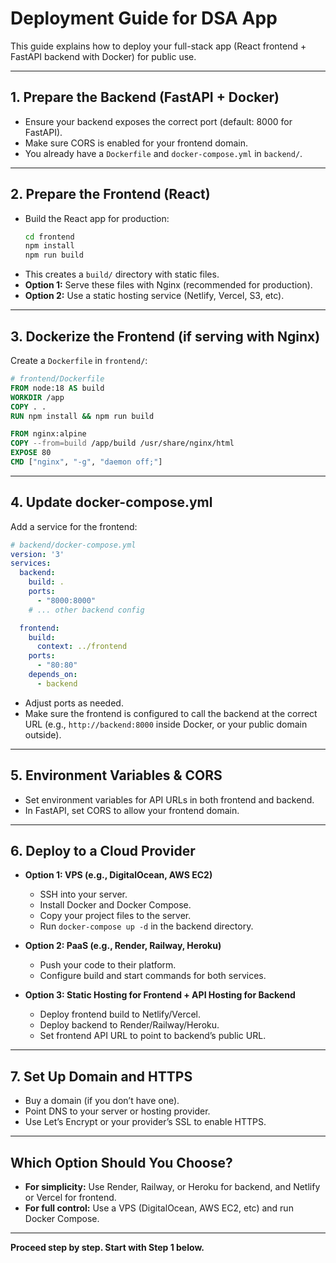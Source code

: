 # Deployment Guide for DSA App

This guide explains how to deploy your full-stack app (React frontend + FastAPI backend with Docker) for public use.

---

## 1. Prepare the Backend (FastAPI + Docker)

- Ensure your backend exposes the correct port (default: 8000 for FastAPI).
- Make sure CORS is enabled for your frontend domain.
- You already have a `Dockerfile` and `docker-compose.yml` in `backend/`.

---

## 2. Prepare the Frontend (React)

- Build the React app for production:
  ```sh
  cd frontend
  npm install
  npm run build
  ```
- This creates a `build/` directory with static files.
- **Option 1:** Serve these files with Nginx (recommended for production).
- **Option 2:** Use a static hosting service (Netlify, Vercel, S3, etc).

---

## 3. Dockerize the Frontend (if serving with Nginx)

Create a `Dockerfile` in `frontend/`:
```Dockerfile
# frontend/Dockerfile
FROM node:18 AS build
WORKDIR /app
COPY . .
RUN npm install && npm run build

FROM nginx:alpine
COPY --from=build /app/build /usr/share/nginx/html
EXPOSE 80
CMD ["nginx", "-g", "daemon off;"]
```

---

## 4. Update docker-compose.yml

Add a service for the frontend:
```yaml
# backend/docker-compose.yml
version: '3'
services:
  backend:
    build: .
    ports:
      - "8000:8000"
    # ... other backend config

  frontend:
    build:
      context: ../frontend
    ports:
      - "80:80"
    depends_on:
      - backend
```
- Adjust ports as needed.
- Make sure the frontend is configured to call the backend at the correct URL (e.g., `http://backend:8000` inside Docker, or your public domain outside).

---

## 5. Environment Variables & CORS

- Set environment variables for API URLs in both frontend and backend.
- In FastAPI, set CORS to allow your frontend domain.

---

## 6. Deploy to a Cloud Provider

- **Option 1: VPS (e.g., DigitalOcean, AWS EC2)**
  - SSH into your server.
  - Install Docker and Docker Compose.
  - Copy your project files to the server.
  - Run `docker-compose up -d` in the backend directory.

- **Option 2: PaaS (e.g., Render, Railway, Heroku)**
  - Push your code to their platform.
  - Configure build and start commands for both services.

- **Option 3: Static Hosting for Frontend + API Hosting for Backend**
  - Deploy frontend build to Netlify/Vercel.
  - Deploy backend to Render/Railway/Heroku.
  - Set frontend API URL to point to backend’s public URL.

---

## 7. Set Up Domain and HTTPS

- Buy a domain (if you don’t have one).
- Point DNS to your server or hosting provider.
- Use Let’s Encrypt or your provider’s SSL to enable HTTPS.

---

## Which Option Should You Choose?

- **For simplicity:** Use Render, Railway, or Heroku for backend, and Netlify or Vercel for frontend.
- **For full control:** Use a VPS (DigitalOcean, AWS EC2, etc) and run Docker Compose.

---

**Proceed step by step. Start with Step 1 below.** 